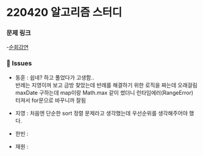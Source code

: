 # 220420 알고리즘 스터디

### 문제 링크

-[순회강연](https://www.acmicpc.net/problem/2109)

### 👾 Issues

- 동훈 : 쉽네? 하고 풀었다가 고생함..  
  반례는 지영이꺼 보고 금방 찾았는데 반례를 해결하기 위한 로직을 짜는데 오래걸림  
  maxDate 구하는데 map이랑 Math.max 같이 썼더니 런타임에러(RangeError) 터져서 for문으로 바꾸니까 잘됨

- 지영 : 처음엔 단순한 sort 정렬 문제라고 생각했는데 우선순위를 생각해주어야 했다.

- 한빈 :

- 재원 :
